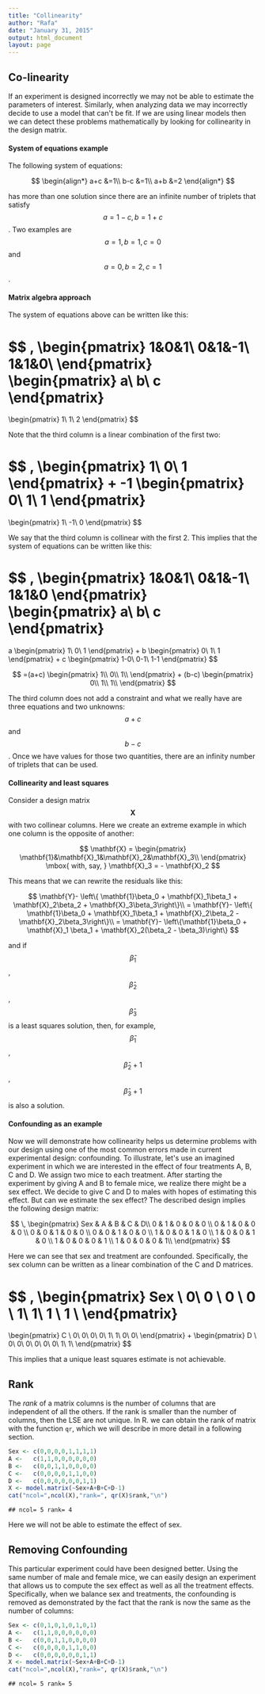 ```yaml
---
title: "Collinearity"
author: "Rafa"
date: "January 31, 2015"
output: html_document
layout: page
---
```





## Co-linearity

If an experiment is designed incorrectly we may not be able to estimate the parameters of interest. Similarly, when analyzing data we may incorrectly decide to use a model that can't be fit. If we are using linear models then we can detect these problems mathematically by looking for collinearity in the design matrix.



#### System of equations example

The following system of equations:

$$
\begin{align*}
a+c &=1\\
b-c &=1\\
a+b &=2
\end{align*}
$$

has more than one solution since there are an infinite number of triplets that satisfy  $$a=1-c, b=1+c$$. Two examples are $$a=1,b=1,c=0$$ and $$a=0,b=2,c=1$$. 

#### Matrix algebra approach

The system of equations above can be written like this:

$$
\,
\begin{pmatrix}
1&0&1\\
0&1&-1\\
1&1&0\\
\end{pmatrix}
\begin{pmatrix}
a\\
b\\
c
\end{pmatrix}
=
\begin{pmatrix}
1\\
1\\
2
\end{pmatrix}
$$

Note that the third column is a linear combination of the first two:

$$
\,
\begin{pmatrix}
1\\
0\\
1
\end{pmatrix}
+
-1 \begin{pmatrix}
0\\
1\\
1
\end{pmatrix}
=
\begin{pmatrix}
1\\
-1\\
0
\end{pmatrix}
$$

We say that the third column is collinear with the first 2. This implies that the system of equations can be written like this:

$$
\,
\begin{pmatrix}
1&0&1\\
0&1&-1\\
1&1&0
\end{pmatrix}
\begin{pmatrix}
a\\
b\\
c
\end{pmatrix}
=
a
\begin{pmatrix}
1\\
0\\
1
\end{pmatrix}
+
b \begin{pmatrix}
0\\
1\\
1
\end{pmatrix}
+
c
\begin{pmatrix}
1-0\\
0-1\\
1-1
\end{pmatrix}
$$

$$
=(a+c)
\begin{pmatrix}
1\\
0\\
1\\
\end{pmatrix}
+
(b-c)
\begin{pmatrix}
0\\
1\\
1\\
\end{pmatrix}
$$

The third column does not add a constraint and what we really have are three equations and two unknowns: $$a+c$$ and $$b-c$$. Once we have values for those two quantities, there are an infinity number of triplets that can be used.



#### Collinearity and least squares

Consider a design matrix $$\mathbf{X}$$ with two collinear columns. Here we create an extreme example in which one column is the opposite of another:

$$
\mathbf{X} = \begin{pmatrix}
\mathbf{1}&\mathbf{X}_1&\mathbf{X}_2&\mathbf{X}_3\\
\end{pmatrix}
\mbox{ with, say, }
\mathbf{X}_3 = - \mathbf{X}_2
$$

This means that we can rewrite the residuals like this:

$$
\mathbf{Y}- \left\{ \mathbf{1}\beta_0 + \mathbf{X}_1\beta_1 + \mathbf{X}_2\beta_2 + \mathbf{X}_3\beta_3\right\}\\ 
= \mathbf{Y}- \left\{ \mathbf{1}\beta_0 + \mathbf{X}_1\beta_1 + \mathbf{X}_2\beta_2 - \mathbf{X}_2\beta_3\right\}\\
= \mathbf{Y}- \left\{\mathbf{1}\beta_0 + \mathbf{X}_1 \beta_1 + \mathbf{X}_2(\beta_2  - \beta_3)\right\}
$$

and if $$\hat{\beta}_1$$, $$\hat{\beta}_2$$, $$\hat{\beta}_3$$ is a least squares solution, then, for example, $$\hat{\beta}_1$$, $$\hat{\beta}_2+1$$, $$\hat{\beta}_3+1$$ is also a solution.


#### Confounding as an example

Now we will demonstrate how collinearity helps us determine problems with our design using one of the most common errors made in current experimental design: confounding. To illustrate, let's use an imagined experiment in which we are interested in the effect of four treatments A, B, C and D. We assign two mice to each treatment. After starting the experiment by giving A and B to female mice, we realize there might be a sex effect. 
We decide to give C and D to males with hopes of estimating this effect. But can we estimate the sex effect? The described design implies the following design matrix:


$$
\,
\begin{pmatrix}
Sex & A & B & C & D\\
0 & 1 & 0 & 0 & 0 \\
0 & 1 & 0 & 0 & 0 \\
0 & 0 & 1 & 0 & 0 \\
0 & 0 & 1 & 0 & 0 \\
1 & 0 & 0 & 1 & 0 \\
1 & 0 & 0 & 1 & 0 \\
1 & 0 & 0 & 0 & 1 \\
1 & 0 & 0 & 0 & 1\\
\end{pmatrix}
$$

Here we can see that sex and treatment are confounded. Specifically, the sex column can be written as a linear combination of the C and D matrices.

$$
\,
\begin{pmatrix}
Sex \\
0\\
0 \\
0 \\
0 \\
1\\
1\\
1 \\
1 \\
\end{pmatrix}
=
\begin{pmatrix}
C \\
0\\
0\\
0\\
0\\
1\\
1\\
0\\
0\\
\end{pmatrix}
+
\begin{pmatrix}
D \\
0\\
0\\
0\\
0\\
0\\
0\\
1\\
1\\
\end{pmatrix}
$$

This implies that a unique least squares estimate is not achievable.

## Rank

The _rank_ of a matrix columns is the number of columns that are independent of all the others. If the rank is smaller than the number of columns, then the LSE are not unique. In R. we can obtain the rank of matrix with the function `qr`, which we will describe in more detail in a following section.


```r
Sex <- c(0,0,0,0,1,1,1,1)
A <-   c(1,1,0,0,0,0,0,0)
B <-   c(0,0,1,1,0,0,0,0)
C <-   c(0,0,0,0,1,1,0,0)
D <-   c(0,0,0,0,0,0,1,1)
X <- model.matrix(~Sex+A+B+C+D-1)
cat("ncol=",ncol(X),"rank=", qr(X)$rank,"\n")
```

```
## ncol= 5 rank= 4
```

Here we will not be able to estimate the effect of sex.

## Removing Confounding

This particular experiment could have been designed better. Using the same number of male and female mice, we can easily design an experiment that allows us to compute the sex effect as well as all the treatment effects. Specifically, when we balance sex and treatments, the confounding is removed as demonstrated by the fact that the rank is now the same as the number of columns:

```r
Sex <- c(0,1,0,1,0,1,0,1)
A <-   c(1,1,0,0,0,0,0,0)
B <-   c(0,0,1,1,0,0,0,0)
C <-   c(0,0,0,0,1,1,0,0)
D <-   c(0,0,0,0,0,0,1,1)
X <- model.matrix(~Sex+A+B+C+D-1)
cat("ncol=",ncol(X),"rank=", qr(X)$rank,"\n")
```

```
## ncol= 5 rank= 5
```

